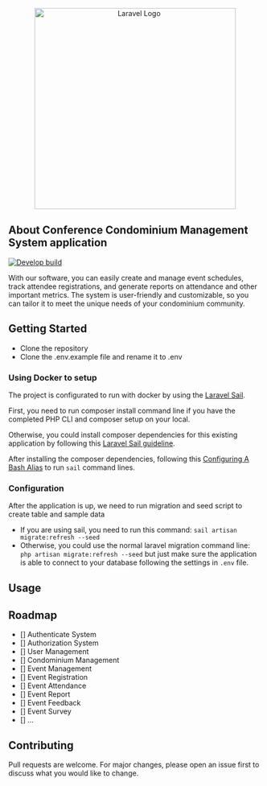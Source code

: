 <p align="center"><a href="https://laravel.com" target="_blank"><img src="https://raw.githubusercontent.com/laravel/art/master/logo-lockup/5%20SVG/2%20CMYK/1%20Full%20Color/laravel-logolockup-cmyk-red.svg" width="400" alt="Laravel Logo"></a></p>

## About Conference Condominium Management System application
[![Develop build](https://github.com/LAMPSpace/Conference-Condominium-Management/actions/workflows/develop.yml/badge.svg?branch=develop)](https://github.com/LAMPSpace/Conference-Condominium-Management/actions/workflows/develop.yml)

With our software, you can easily create and manage event schedules, track attendee registrations, and generate reports on attendance and other important metrics. The system is user-friendly and customizable, so you can tailor it to meet the unique needs of your condominium community.
## Getting Started

- Clone the repository
- Clone the .env.example file and rename it to .env

### Using Docker to setup
The project is configurated to run with docker by using the [Laravel Sail](https://laravel.com/docs/8.x/sail#introduction).

First, you need to run composer install command line if you have the completed PHP CLI and composer setup on your local.

Otherwise, you could install composer dependencies for this existing application by following this [Laravel Sail guideline](https://laravel.com/docs/8.x/sail#installing-composer-dependencies-for-existing-projects).

After installing the composer dependencies, following this [Configuring A Bash Alias](https://laravel.com/docs/8.x/sail#configuring-a-bash-alias) to run `sail` command lines.

### Configuration

After the application is up, we need to run migration and seed script to create table and sample data
- If you are using sail, you need to run this command: `sail artisan migrate:refresh --seed`
- Otherwise, you could use the normal laravel migration command line: `php artisan migrate:refresh --seed` but just make sure the application is able to connect to your database following the settings in `.env` file.

## Usage

## Roadmap
- [] Authenticate System
- [] Authorization System
- [] User Management
- [] Condominium Management
- [] Event Management
- [] Event Registration
- [] Event Attendance
- [] Event Report
- [] Event Feedback
- [] Event Survey
- [] ...

## Contributing
Pull requests are welcome. For major changes, please open an issue first to discuss what you would like to change.
